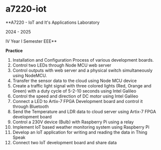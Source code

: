 # a7220-iot
 **A7220 - IoT and It's Applications Laboratory
 
 2024 - 2025
 
 IV Year I Semester EEE**
 
**Practice**
1. Installation and Configuration Process of various development boards.
2. Control two LEDs through Node MCU web server
3. Control outputs with web server and a physical switch simultaneously using NodeMCU.
4. Transfer the sensor data to the cloud using Node MCU device
5. Create a traffic light signal with three colored lights (Red, Orange and Green) with a duty cycle of 5-2-10 seconds using Intel Galileo
6. Control the speed and direction of DC motor using Intel Galileo
7. Connect a LED to Artix-7 FPGA Development board and control it through Bluetooth
8. Send the Temperature and LDR data to cloud server using Artix-7 FPGA development board
9. Control a 230V device (Bulb) with Raspberry Pi using a relay
10. Implement IoT based weather monitoring system using Raspberry Pi
11. Develop an IoT application for writing and reading the data in Thing Speak
12. Connect two IoT development board and share data